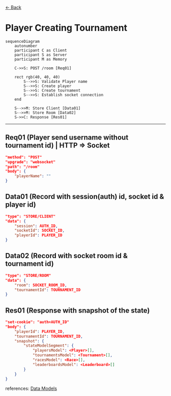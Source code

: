 [<- Back](../index.md)

# Player Creating Tournament

```mermaid
sequenceDiagram
    autonumber
    participant C as Client
    participant S as Server
    participant M as Memory

    C->>S: POST /room [Req01]

    rect rgb(40, 40, 40)
        S-->>S: Validate Player name
        S-->>S: Create player
        S-->>S: Create tournament
        S-->>S: Establish socket connection
    end

    S-->>M: Store Client [Data01]
    S-->>M: Store Room [Data02]
    S->>C: Response [Res01]

```

---

## Req01 (Player send username without tournament id) | HTTP => Socket

```json
"method": "POST"
"upgrade": "websocket"
"path": "/room"
"body": {
    "playerName": ""
}
```

## Data01 (Record with session(auth) id, socket id & player id)

```json
"type": "STORE/CLIENT"
"data": {
    "session": AUTH_ID,
    "socketId": SOCKET_ID,
    "playerId": PLAYER_ID
}
```

## Data02 (Record with socket room id & tournament id)

```json
"type": "STORE/ROOM"
"data": {
    "room": SOCKET_ROOM_ID,
    "tournamentId": TOURNAMENT_ID
}
```

## Res01 (Response with snapshot of the state)

```json
"set-cookie": "auth=AUTH_ID"
"body": {
    "playerId": PLAYER_ID,
    "tournamentId": TOURNAMENT_ID,
    "snapshot": {
        "stateModelSegment": {
            "playersModel": <Player>[],
            "tournamentsModel": <Tournament>[],
            "racesModel": <Race>[],
            "leaderboardsModel": <Leaderboard>[]
        }
    }
}
```

references: [Data Models](../../../../libs/models/src/lib/sockets)
